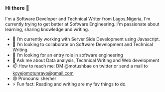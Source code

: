 ### Hi there 👋
 I'm a Software Developer and Technical Writer from Lagos,Nigeria, I'm currently trying to get better at Software Engineering. I'm passionate about learning, sharing knowledge and writing.

- 🌱 I’m currently working with Server Side Development using Javascript.
- 👯 I’m looking to collaborate on Software Development and Technical Writing
- 🤔 I’m looking for an entry role in software engineering
- 💬 Ask me about Data analysis, Technical Writing and Web development
- 📫 How to reach me: DM @motushbae on twitter or send a mail to koyejomotunrayo@gmail.com
- 😄 Pronouns: she/her
- ⚡ Fun fact: Reading and writing are my fav things to do.


